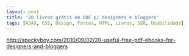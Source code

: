 ```yaml
---
layout: post
title: '20 livros grátis em PDF p/ designers e bloggers'
tags: [AJAX, CSS, Design, Fontes, HTML, Livros, SEO, Usabilidade]
---
```


<http://speckyboy.com/2010/09/02/20-useful-free-pdf-ebooks-for-designers-and-bloggers>
